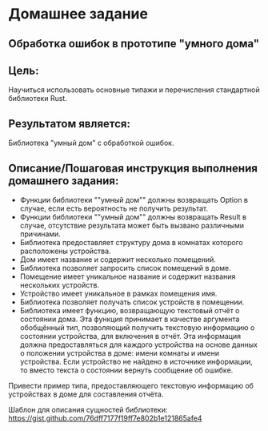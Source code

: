 # Домашнее задание

## Обработка ошибок в прототипе "умного дома"

## Цель:
Научиться использовать основные типажи и перечисления стандартной библиотеки Rust.

## Результатом является:
Библиотека "умный дом" с обработкой ошибок.


## Описание/Пошаговая инструкция выполнения домашнего задания:
* Функции библиотеки ""умный дом"" должны возвращать Option в случае, если есть вероятность не получить результат.
* Функции библиотеки ""умный дом"" должны возвращать Result в случае, отсутствие результата может быть вызвано различными причинами.
* Библиотека предоставляет структуру дома в комнатах которого расположены устройства.
* Дом имеет название и содержит несколько помещений.
* Библиотека позволяет запросить список помещений в доме.
* Помещение имеет уникальное название и содержит названия нескольких устройств.
* Устройство имеет уникальное в рамках помещения имя.
* Библиотека позволяет получать список устройств в помещении.
* Библиотека имеет функцию, возвращающую текстовый отчёт о состоянии дома.
Эта функция принимает в качестве аргумента обобщённый тип, позволяющий получить текстовую информацию
о состоянии устройства, для включения в отчёт. Эта информация должна предоставляться
для каждого устройства на основе данных о положении устройства в доме: имени комнаты и имени устройства.
Если устройство не найдено в источнике информации, то вместо текста о состоянии вернуть сообщение об ошибке.


Привести пример типа, предоставляющего текстовую информацию об устройствах в доме для составления отчёта.

Шаблон для описания сущностей библиотеки:
https://gist.github.com/76dff7177f19ff7e802b1e121865afe4
